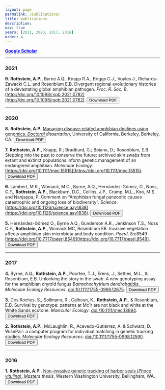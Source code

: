 ```yaml
---
layout: page
permalink: /publications/
title: publications
description: 
nav: true
years: [2021, 2020, 2017, 2016]
order: 4
---
```


<b><a href="https://scholar.google.com/citations?user=rvWMnDgAAAAJ&hl=en"><span style="color:blue">**Google Scholar**</span></a></b>

---

### 2021

__9.__  __Rothstein, A.P.__, Byrne A.Q., Knapp R.A., Briggs C.J., Voyles J., Richards-Zawacki C.L. and Rosenblum E.B. Divergent regional evolutionary histories of a devastating global amphibian pathogen. *Proc. R. Soc. B*. [http://doi.org/10.1098/rspb.2021.0782](http://doi.org/10.1098/rspb.2021.0782). <small><a href="/assets/pdf/Rothstein_RSPB_2021.pdf"><button>Download PDF</button></a></small>

---

### 2020

__8.__  __Rothstein, A.P.__ [Managing disease-related amphibian declines using genomics](https://www.proquest.com/docview/2509614812?pq-origsite=gscholar&fromopenview=true). *Doctoral dissertation*, University of California, Berkeley, Berkeley, CA. <small><a href="/assets/pdf/dissertation_berkeley_2020.pdf"><button>Download PDF</button></a></small>

__7.__  __Rothstein, A.P.__, Knapp, R.; Bradburd, G.; Boiano, D.; Rosenblum, E.B.  Stepping into the past to conserve the future: archived skin swabs from extant and extinct populations inform genetic management of an endangered amphibian. *Molecular Ecology*. [https://doi.org/10.1111/mec.15515](https://doi.org/10.1111/mec.15515). <small><a href="/assets/pdf/Rothstein_MolEcol_2020.pdf"><button>Download PDF</button></a></small>

__6.__  Lambert, M.R., Womack, M.C., Byrne, A.Q., Hernández-Gómez, O., Noss, C.F., __Rothstein, A.P.__, Blackburn, D.C., Collins, J.P., Crump, M.L., Koo, M.S. and Nanjappa, P. Comment on “Amphibian fungal panzootic causes catastrophic and ongoing loss of biodiversity”. *Science*. [https://doi.org/10.1126/science.aay1838](https://doi.org/10.1126/science.aay1838). <small><a href="/assets/pdf/Lambert_Womack_etal_Comment_2020.pdf"><button>Download PDF</button></a></small>


__5.__ Hernández-Gómez O., Byrne A.Q., Gunderson A.R., Jenkinson T.S., Noss C.F., __Rothstein, A.P.__, Womack MC, Rosenblum EB. Invasive vegetation affects amphibian skin microbiota and body condition. *PeerJ*. 8:e8549 [https://doi.org/10.7717/peerj.8549](https://doi.org/10.7717/peerj.8549). <small><a href="/assets/pdf/RoLab_peerj_2020.pdf"><button>Download PDF</button></a></small>

---

### 2017

__4.__ Byrne, A.Q., __Rothstein, A.P.__, Poorten, T.J., Erens, J., Settles, M.L., & Rosenblum, E.B.
Unlocking the story in the swab: A new genotyping assay for the amphibian chytrid fungus *Batrachochytrium dendrobatidis*. *Molecular Ecology Resources*. [doi:10.1111/1755-0998.12675](https://doi.org/10.1111/1755-0998.12675). <small><a href="/assets/pdf/Byrne_Rothstein_MolEcolRes_2017.pdf"><button>Download PDF</button></a></small>

__3.__ Des Roches, S., Sollmann, R., Calhoun, K., __Rothstein, A.P.__. & Rosenblum, E.B. Survival by genotype: patterns at Mc1r are not black and white at the White Sands ecotone. *Molecular Ecology*. [doi:/10.1111/mec.13894](https://doi.org/10.1111/mec.13894). <small><a href="/assets/pdf/DesRoches_MolEcol_2017.pdf"><button>Download PDF</button></a></small>

__2.__ __Rothstein, A.P.__, McLaughlin, R., Acevedo-Gutiérrez, A. & Schwarz, D. WisePair: a computer program for individual matching in genetic tracking studies. *Molecular Ecology Resources*. [doi:/10.1111/1755-0998.12590](https://doi.org/10.1111/1755-0998.12590). <small><a href="/assets/pdf/Rothstein_MolEcolRes_2017.pdf"><button>Download PDF</button></a></small>

---

### 2016

__1.__ __Rothstein, A.P.__. [Non-invasive genetic tracking of harbor seals (_Phoca vitulina_)](https://cedar.wwu.edu/wwuet/400/). *Masters thesis*, Western Washington University, Bellingham, WA. <small><a href="/assets/pdf/masters_wwu_2016.pdf"><button>Download PDF</button></a></small>


